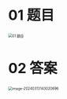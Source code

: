 # 01 题目

<img src="https://cvp.oss-cn-shanghai.aliyuncs.com/picgo/202403131430192.png" alt="01 题目" style="zoom:50%;" />

# 02 答案

<img src="https://cvp.oss-cn-shanghai.aliyuncs.com/picgo/202403131430897.png" alt="image-20240313143020696" style="zoom:50%;" />
